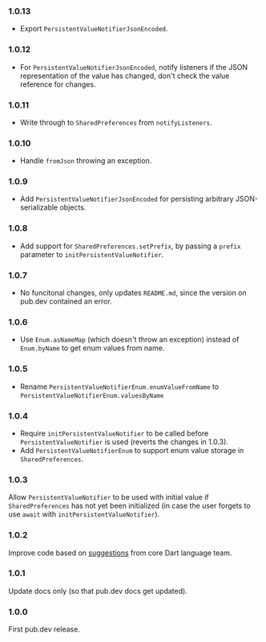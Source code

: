 ### 1.0.13

* Export `PersistentValueNotifierJsonEncoded`.

### 1.0.12

* For `PersistentValueNotifierJsonEncoded`, notify listeners if the JSON representation of the value has changed, don't check the value reference for changes.

### 1.0.11

* Write through to `SharedPreferences` from `notifyListeners`.

### 1.0.10

* Handle `fromJson` throwing an exception.

### 1.0.9

* Add `PersistentValueNotifierJsonEncoded` for persisting arbitrary JSON-serializable objects.

### 1.0.8

* Add support for `SharedPreferences.setPrefix`, by passing a `prefix` parameter to `initPersistentValueNotifier`.

### 1.0.7

* No funcitonal changes, only updates `README.md`, since the version on pub.dev contained an error.

### 1.0.6

* Use `Enum.asNameMap` (which doesn't throw an exception) instead of `Enum.byName` to get enum values from name.

### 1.0.5

* Rename `PersistentValueNotifierEnum.enumValueFromName` to `PersistentValueNotifierEnum.valuesByName` 

### 1.0.4

* Require `initPersistentValueNotifier` to be called before `PersistentValueNotifier` is used (reverts the changes in 1.0.3).
* Add `PersistentValueNotifierEnum` to support enum value storage in `SharedPreferences`.

### 1.0.3

Allow `PersistentValueNotifier` to be used with initial value if `SharedPreferences` has not yet been initialized (in case the user forgets to use `await` with `initPersistentValueNotifier`).

### 1.0.2

Improve code based on [suggestions](https://github.com/dart-lang/language/issues/3143) from core Dart language team.

### 1.0.1

Update docs only (so that pub.dev docs get updated).

### 1.0.0

First pub.dev release.
